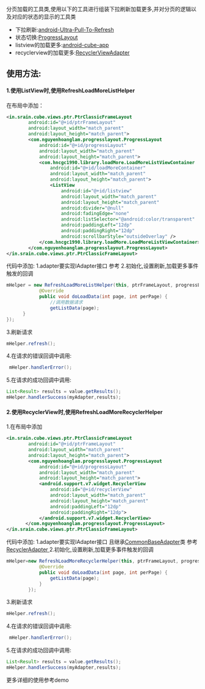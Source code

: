 
分页加载的工具类,使用以下的工具进行组装下拉刷新加载更多,并对分页的逻辑以及对应的状态的显示的工具类

- 下拉刷新:[android-Ultra-Pull-To-Refresh](https://github.com/liaohuqiu/android-Ultra-Pull-To-Refresh)
- 状态切换:[ProgressLayout](https://github.com/nguyenhoanglam/ProgressLayout)
- listview的加载更多:[android-cube-app](https://github.com/liaohuqiu/android-cube-app)
- recyclerview的加载更多:[RecyclerViewAdapter](https://github.com/Othershe/RecyclerViewAdapter)



## 使用方法:

#### 1.使用ListView时,使用RefreshLoadMoreListHelper

在布局中添加：
```xml
<in.srain.cube.views.ptr.PtrClassicFrameLayout
        android:id="@+id/ptrFrameLayout"
        android:layout_width="match_parent"
        android:layout_height="match_parent">
        <com.nguyenhoanglam.progresslayout.ProgressLayout
            android:id="@+id/progressLayout"
            android:layout_width="match_parent"
            android:layout_height="match_parent">
            <com.hncgc1990.library.loadMore.LoadMoreListViewContainer
                android:id="@+id/loadMoreContainer"
                android:layout_width="match_parent"
                android:layout_height="match_parent">
                <ListView
                    android:id="@+id/listview"
                    android:layout_width="match_parent"
                    android:layout_height="match_parent"
                    android:divider="@null"
                    android:fadingEdge="none"
                    android:listSelector="@android:color/transparent"
                    android:paddingLeft="12dp"
                    android:paddingRight="12dp"
                    android:scrollbarStyle="outsideOverlay" />
            </com.hncgc1990.library.loadMore.LoadMoreListViewContainer>
        </com.nguyenhoanglam.progresslayout.ProgressLayout>
</in.srain.cube.views.ptr.PtrClassicFrameLayout>
```

代码中添加:
1.adapter要实现IAdapter接口 参考
2.初始化,设置刷新,加载更多事件触发的回调
```java
mHelper = new RefreshLoadMoreListHelper(this, ptrFrameLayout, progressLayout, loadMoreContainer, new RefreshLoadMoreListHelper.LoadDataListener() {
            @Override
            public void doLoadData(int page, int perPage) {
            	//调用数据请求
                getListData(page);
      }
});
```

3.刷新请求

```java
mHelper.refresh();
```


4.在请求的错误回调中调用:

```java
 mHelper.handlerError();
```

5.在请求的成功回调中调用:

```java
List<Result> results = value.getResults();
mHelper.handlerSuccess(myAdapter,results);

```


#### 2.使用RecyclerView时,使用RefreshLoadMoreRecyclerHelper
1.在布局中添加

```xml
<in.srain.cube.views.ptr.PtrClassicFrameLayout
        android:id="@+id/ptrFrameLayout"
        android:layout_width="match_parent"
        android:layout_height="match_parent">
        <com.nguyenhoanglam.progresslayout.ProgressLayout
            android:id="@+id/progressLayout"
            android:layout_width="match_parent"
            android:layout_height="match_parent">
            <android.support.v7.widget.RecyclerView
                android:id="@+id/recyclerView"
                android:layout_width="match_parent"
                android:layout_height="match_parent"
                android:paddingLeft="12dp"
                android:paddingRight="12dp">
            </android.support.v7.widget.RecyclerView>
       </com.nguyenhoanglam.progresslayout.ProgressLayout>
</in.srain.cube.views.ptr.PtrClassicFrameLayout>
```

代码中添加:
1.adapter要实现IAdapter接口  且继承[CommonBaseAdapter](https://github.com/hncgc1990/RefreshLoadmore/blob/master/library/src/main/java/com/hncgc1990/library/recyclerLoadMore/base/CommonBaseAdapter.java)类 参考[RecyclerAdapter ](https://github.com/hncgc1990/RefreshLoadmore/blob/master/app/src/main/java/com/hncgc1990/refreshloadmore/adapter/RecyclerAdapter.java)
2.初始化,设置刷新,加载更多事件触发的回调
```java
mHelper=new RefreshLoadMoreRecyclerHelper(this, ptrFrameLayout, progressLayout, mAdapter, new RefreshLoadMoreRecyclerHelper.LoadDataListener() {
            @Override
            public void doLoadData(int page, int perPage) {
                getListData(page);
            }
        });
```

3.刷新请求

```java
mHelper.refresh();
```


4.在请求的错误回调中调用:

```java
 mHelper.handlerError();
```

5.在请求的成功回调中调用:

```java
List<Result> results = value.getResults();
mHelper.handlerSuccess(myAdapter,results);

```

更多详细的使用参考demo





















